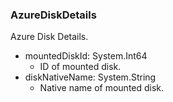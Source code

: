 ### AzureDiskDetails
Azure Disk Details.

- mountedDiskId: System.Int64
  - ID of mounted disk.
- diskNativeName: System.String
  - Native name of mounted disk.
